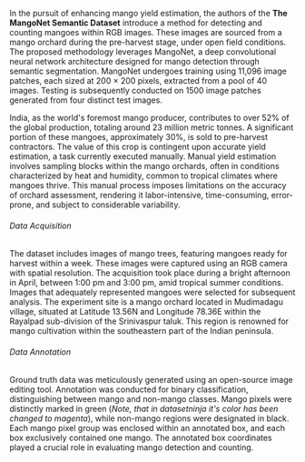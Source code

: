 In the pursuit of enhancing mango yield estimation, the authors of the **The MangoNet Semantic Dataset** introduce a method for detecting and counting mangoes within RGB images. These images are sourced from a mango orchard during the pre-harvest stage, under open field conditions. The proposed methodology leverages MangoNet, a deep convolutional neural network architecture designed for mango detection through semantic segmentation. MangoNet undergoes training using 11,096 image patches, each sized at 200 × 200 pixels, extracted from a pool of 40 images. Testing is subsequently conducted on 1500 image patches generated from four distinct test images.

India, as the world's foremost mango producer, contributes to over 52% of the global production, totaling around 23 million metric tonnes. A significant portion of these mangoes, approximately 30%, is sold to pre-harvest contractors. The value of this crop is contingent upon accurate yield estimation, a task currently executed manually. Manual yield estimation involves sampling blocks within the mango orchards, often in conditions characterized by heat and humidity, common to tropical climates where mangoes thrive. This manual process imposes limitations on the accuracy of orchard assessment, rendering it labor-intensive, time-consuming, error-prone, and subject to considerable variability.

###### Data Acquisition

The dataset includes images of mango trees, featuring mangoes ready for harvest within a week. These images were captured using an RGB camera with spatial resolution. The acquisition took place during a bright afternoon in April, between 1:00 pm and 3:00 pm, amid tropical summer conditions. Images that adequately represented mangoes were selected for subsequent analysis. The experiment site is a mango orchard located in Mudimadagu village, situated at Latitude 13.56N and Longitude 78.36E within the Rayalpad sub-division of the Srinivaspur taluk. This region is renowned for mango cultivation within the southeastern part of the Indian peninsula.

###### Data Annotation

Ground truth data was meticulously generated using an open-source image editing tool. Annotation was conducted for binary classification, distinguishing between mango and non-mango classes. Mango pixels were distinctly marked in green (<i>Note, that in datasetninja it's color has been changed to magenta</i>), while non-mango regions were designated in black. Each mango pixel group was enclosed within an annotated box, and each box exclusively contained one mango. The annotated box coordinates played a crucial role in evaluating mango detection and counting.
